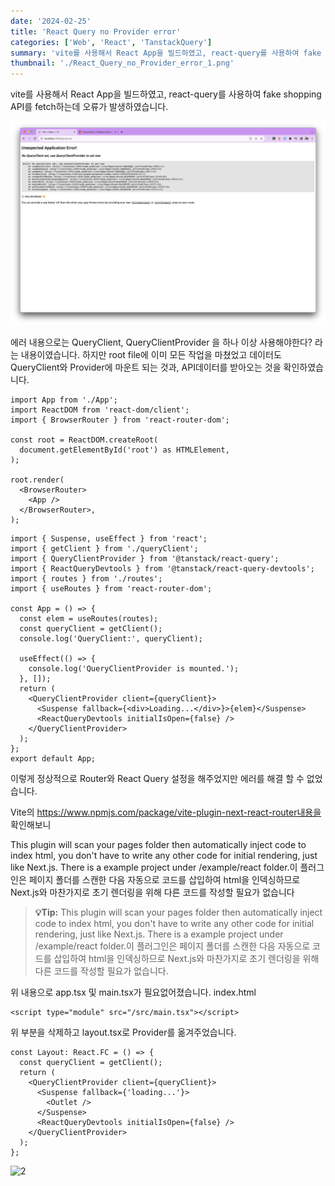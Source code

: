```yaml
---
date: '2024-02-25'
title: 'React Query no Provider error'
categories: ['Web', 'React', 'TanstackQuery']
summary: 'vite를 사용해서 React App을 빌드하였고, react-query를 사용하여 fake shopping API를 fetch하는데 오류가 발생하였습니다.'
thumbnail: './React_Query_no_Provider_error_1.png'
---
```


vite를 사용해서 React App을 빌드하였고, react-query를 사용하여 fake shopping API를 fetch하는데 오류가 발생하였습니다.

![1](./React_Query_no_Provider_error_1.png)

에러 내용으로는 QueryClient, QueryClientProvider 을 하나 이상 사용해야한다? 라는 내용이였습니다.
하지만 root file에 이미 모든 작업을 마쳤었고 데이터도 QueryClient와 Provider에 마운트 되는 것과, API데이터를 받아오는 것을 확인하였습니다.

```tsx
import App from './App';
import ReactDOM from 'react-dom/client';
import { BrowserRouter } from 'react-router-dom';

const root = ReactDOM.createRoot(
  document.getElementById('root') as HTMLElement,
);

root.render(
  <BrowserRouter>
    <App />
  </BrowserRouter>,
);
```

```tsx
import { Suspense, useEffect } from 'react';
import { getClient } from './queryClient';
import { QueryClientProvider } from '@tanstack/react-query';
import { ReactQueryDevtools } from '@tanstack/react-query-devtools';
import { routes } from './routes';
import { useRoutes } from 'react-router-dom';

const App = () => {
  const elem = useRoutes(routes);
  const queryClient = getClient();
  console.log('QueryClient:', queryClient);

  useEffect(() => {
    console.log('QueryClientProvider is mounted.');
  }, []);
  return (
    <QueryClientProvider client={queryClient}>
      <Suspense fallback={<div>Loading...</div>}>{elem}</Suspense>
      <ReactQueryDevtools initialIsOpen={false} />
    </QueryClientProvider>
  );
};
export default App;
```

이렇게 정상적으로 Router와 React Query 설정을 해주었지만 에러를 해결 할 수 없었습니다.

Vite의 https://www.npmjs.com/package/vite-plugin-next-react-router내용을 확인해보니

This plugin will scan your pages folder then automatically inject code to index html, you don't have to write any other code for initial rendering, just like Next.js. There is a example project under /example/react folder.이 플러그인은 페이지 폴더를 스캔한 다음 자동으로 코드를 삽입하여 html을 인덱싱하므로 Next.js와 마찬가지로 초기 렌더링을 위해 다른 코드를 작성할 필요가 없습니다

> **💡Tip:** This plugin will scan your pages folder then automatically inject code to index html, you don't have to write any other code for initial rendering, just like Next.js. There is a example project under /example/react folder.이 플러그인은 페이지 폴더를 스캔한 다음 자동으로 코드를 삽입하여 html을 인덱싱하므로 Next.js와 마찬가지로 초기 렌더링을 위해 다른 코드를 작성할 필요가 없습니다.

위 내용으로 app.tsx 및 main.tsx가 필요없어졌습니다.
index.html

```tsx
<script type="module" src="/src/main.tsx"></script>
```

위 부분을 삭제하고 layout.tsx로 Provider를 옮겨주었습니다.

```tsx
const Layout: React.FC = () => {
  const queryClient = getClient();
  return (
    <QueryClientProvider client={queryClient}>
      <Suspense fallback={'loading...'}>
        <Outlet />
      </Suspense>
      <ReactQueryDevtools initialIsOpen={false} />
    </QueryClientProvider>
  );
};
```

![2](https://1drv.ms/i/c/bae70a53437eb109/IQOPDQbNVgRkSqFFGyLzyDvEAaJKezciCPqC9VZm4BNSJ_w?width=1280&height=731)
